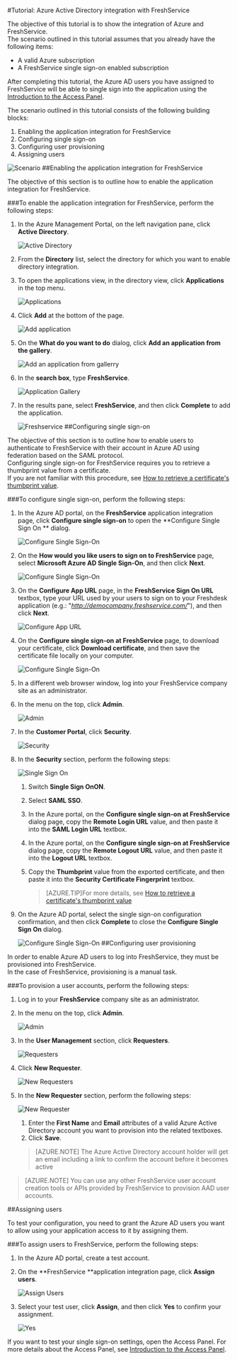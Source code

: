 <properties 
    pageTitle="Tutorial: Azure Active Directory integration with FreshService | Microsoft Azure" 
    description="Learn how to use FreshService with Azure Active Directory to enable single sign-on, automated provisioning, and more!" 
    services="active-directory" 
    authors="markusvi"  
    documentationCenter="na" 
    manager="stevenpo"/>
<tags 
    ms.service="active-directory" 
    ms.devlang="na" 
    ms.topic="article" 
    ms.tgt_pltfrm="na" 
    ms.workload="identity" 
    ms.date="10/22/2015" 
    ms.author="markvi" />

#Tutorial: Azure Active Directory integration with FreshService
  
The objective of this tutorial is to show the integration of Azure and FreshService.  
The scenario outlined in this tutorial assumes that you already have the following items:

-   A valid Azure subscription
-   A FreshService single sign-on enabled subscription
  
After completing this tutorial, the Azure AD users you have assigned to FreshService will be able to single sign into the application using the [Introduction to the Access Panel](active-directory-saas-access-panel-introduction.md).
  
The scenario outlined in this tutorial consists of the following building blocks:

1.  Enabling the application integration for FreshService
2.  Configuring single sign-on
3.  Configuring user provisioning
4.  Assigning users

![Scenario](./media/active-directory-saas-freshservice-tutorial/IC790807.png "Scenario")
##Enabling the application integration for FreshService
  
The objective of this section is to outline how to enable the application integration for FreshService.

###To enable the application integration for FreshService, perform the following steps:

1.  In the Azure Management Portal, on the left navigation pane, click **Active Directory**.

    ![Active Directory](./media/active-directory-saas-freshservice-tutorial/IC700993.png "Active Directory")

2.  From the **Directory** list, select the directory for which you want to enable directory integration.

3.  To open the applications view, in the directory view, click **Applications** in the top menu.

    ![Applications](./media/active-directory-saas-freshservice-tutorial/IC700994.png "Applications")

4.  Click **Add** at the bottom of the page.

    ![Add application](./media/active-directory-saas-freshservice-tutorial/IC749321.png "Add application")

5.  On the **What do you want to do** dialog, click **Add an application from the gallery**.

    ![Add an application from gallerry](./media/active-directory-saas-freshservice-tutorial/IC749322.png "Add an application from gallerry")

6.  In the **search box**, type **FreshService**.

    ![Application Gallery](./media/active-directory-saas-freshservice-tutorial/IC790808.png "Application Gallery")

7.  In the results pane, select **FreshService**, and then click **Complete** to add the application.

    ![Freshservice](./media/active-directory-saas-freshservice-tutorial/IC790809.png "Freshservice")
##Configuring single sign-on
  
The objective of this section is to outline how to enable users to authenticate to FreshService with their account in Azure AD using federation based on the SAML protocol.  
Configuring single sign-on for FreshService requires you to retrieve a thumbprint value from a certificate.  
If you are not familiar with this procedure, see [How to retrieve a certificate's thumbprint value](http://youtu.be/YKQF266SAxI).

###To configure single sign-on, perform the following steps:

1.  In the Azure AD portal, on the **FreshService** application integration page, click **Configure single sign-on** to open the **Configure Single Sign On ** dialog.

    ![Configure Single Sign-On](./media/active-directory-saas-freshservice-tutorial/IC790810.png "Configure Single Sign-On")

2.  On the **How would you like users to sign on to FreshService** page, select **Microsoft Azure AD Single Sign-On**, and then click **Next**.

    ![Configure Single Sign-On](./media/active-directory-saas-freshservice-tutorial/IC790811.png "Configure Single Sign-On")

3.  On the **Configure App URL** page, in the **FreshService Sign On URL** textbox, type your URL used by your users to sign on to your Freshdesk application (e.g.: "*http://democompany.freshservice.com/*"), and then click **Next**.

    ![Configure App URL](./media/active-directory-saas-freshservice-tutorial/IC790812.png "Configure App URL")

4.  On the **Configure single sign-on at FreshService** page, to download your certificate, click **Download certificate**, and then save the certificate file locally on your computer.

    ![Configure Single Sign-On](./media/active-directory-saas-freshservice-tutorial/IC790813.png "Configure Single Sign-On")

5.  In a different web browser window, log into your FreshService company site as an administrator.

6.  In the menu on the top, click **Admin**.

    ![Admin](./media/active-directory-saas-freshservice-tutorial/IC790814.png "Admin")

7.  In the **Customer Portal**, click **Security**.

    ![Security](./media/active-directory-saas-freshservice-tutorial/IC790815.png "Security")

8.  In the **Security** section, perform the following steps:

    ![Single Sign On](./media/active-directory-saas-freshservice-tutorial/IC790816.png "Single Sign On")

    1.  Switch **Single Sign OnON**.
    2.  Select **SAML SSO**.
    3.  In the Azure portal, on the **Configure single sign-on at FreshService** dialog page, copy the **Remote Login URL** value, and then paste it into the **SAML Login URL** textbox.
    4.  In the Azure portal, on the **Configure single sign-on at FreshService** dialog page, copy the **Remote Logout URL** value, and then paste it into the **Logout URL** textbox.
    5.  Copy the **Thumbprint** value from the exported certificate, and then paste it into the **Security Certificate Fingerprint** textbox.
    
        >[AZURE.TIP]For more details, see [How to retrieve a certificate's thumbprint value](http://youtu.be/YKQF266SAxI)

9.  On the Azure AD portal, select the single sign-on configuration confirmation, and then click **Complete** to close the **Configure Single Sign On** dialog.

    ![Configure Single Sign-On](./media/active-directory-saas-freshservice-tutorial/IC790817.png "Configure Single Sign-On")
##Configuring user provisioning
  
In order to enable Azure AD users to log into FreshService, they must be provisioned into FreshService.  
In the case of FreshService, provisioning is a manual task.

###To provision a user accounts, perform the following steps:

1.  Log in to your **FreshService** company site as an administrator.

2.  In the menu on the top, click **Admin**.

    ![Admin](./media/active-directory-saas-freshservice-tutorial/IC790814.png "Admin")

3.  In the **User Management** section, click **Requesters**.

    ![Requesters](./media/active-directory-saas-freshservice-tutorial/IC790818.png "Requesters")

4.  Click **New Requester**.

    ![New Requesters](./media/active-directory-saas-freshservice-tutorial/IC790819.png "New Requesters")

5.  In the **New Requester** section, perform the following steps:

    ![New Requester](./media/active-directory-saas-freshservice-tutorial/IC790820.png "New Requester")

    1.  Enter the **First Name** and **Email** attributes of a valid Azure Active Directory account you want to provision into the related textboxes.
    2.  Click **Save**.

    >[AZURE.NOTE] The Azure Active Directory account holder will get an email including a link to confirm the account before it becomes active

>[AZURE.NOTE] You can use any other FreshService user account creation tools or APIs provided by FreshService to provision AAD user accounts.

##Assigning users
  
To test your configuration, you need to grant the Azure AD users you want to allow using your application access to it by assigning them.

###To assign users to FreshService, perform the following steps:

1.  In the Azure AD portal, create a test account.

2.  On the **FreshService **application integration page, click **Assign users**.

    ![Assign Users](./media/active-directory-saas-freshservice-tutorial/IC790821.png "Assign Users")

3.  Select your test user, click **Assign**, and then click **Yes** to confirm your assignment.

    ![Yes](./media/active-directory-saas-freshservice-tutorial/IC767830.png "Yes")
  
If you want to test your single sign-on settings, open the Access Panel. For more details about the Access Panel, see [Introduction to the Access Panel](active-directory-saas-access-panel-introduction.md).